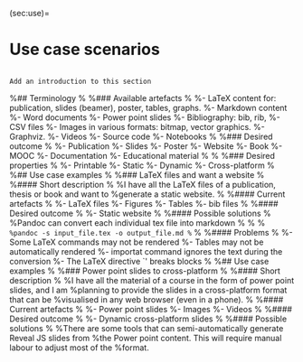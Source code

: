 (sec:use)=
# Use case scenarios

```{note}

Add an introduction to this section
```

%## Terminology
%
%### Available artefacts
%
%- LaTeX content for: publication, slides (beamer), poster, tables, graphs.
%- Markdown content
%- Word documents
%- Power point slides
%- Bibliography: bib, rib,
%- CSV files
%- Images in various formats: bitmap, vector graphics.
%- Graphviz.
%- Videos
%- Source code
%- Notebooks
%
%### Desired outcome
%
%- Publication
%- Slides
%- Poster
%- Website
%- Book
%- MOOC
%- Documentation
%- Educational material
%
%
%### Desired properties
%
%- Printable
%- Static
%- Dynamic
%- Cross-platform
%
%## Use case examples
%
%### LaTeX files and want a website
%
%#### Short description
%
%I have all the LaTeX files of a publication, thesis or book and want to
%generate a static website.
%
%#### Current artefacts
%
%- LaTeX files
%- Figures
%- Tables
%- bib files
%
%#### Desired outcome
%
%- Static website
%
%#### Possible solutions
%
%Pandoc can convert each individual tex file into markdown
%
%
%```
%pandoc -s input_file.tex -o output_file.md
%```
%
%#### Problems
%
%- Some LaTeX commands may not be rendered
%- Tables may not be automatically rendered
%- importat command ignores the text during the conversion
%- The LaTeX directive \`\' breaks blocks
%
%## Use case examples
%
%### Power point slides to cross-platform
%
%#### Short description
%
%I have all the material of a course in the form of power point slides, and I am
%planning to provide the slides in a cross-platform format that can be
%visualised in any web browser (even in a phone).
%
%#### Current artefacts
%
%- Power point slides
%- Images
%- Videos
%
%#### Desired outcome
%
%- Dynamic cross-platform slides
%
%#### Possible solutions
%
%There are some tools that can semi-automatically generate Reveal JS slides from
%the Power point content. This will require manual labour to adjust most of the
%format.
